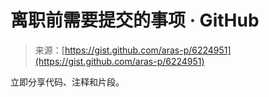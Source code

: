 <!--yml

分类：未分类

日期：2024年5月27日14:50:34

-->

# 离职前需要提交的事项 · GitHub

> 来源：[https://gist.github.com/aras-p/6224951](https://gist.github.com/aras-p/6224951)

立即分享代码、注释和片段。
